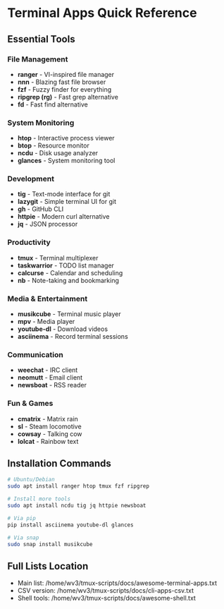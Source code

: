 # Terminal Apps Quick Reference

## Essential Tools

### File Management
- **ranger** - VI-inspired file manager
- **nnn** - Blazing fast file browser
- **fzf** - Fuzzy finder for everything
- **ripgrep (rg)** - Fast grep alternative
- **fd** - Fast find alternative

### System Monitoring
- **htop** - Interactive process viewer
- **btop** - Resource monitor
- **ncdu** - Disk usage analyzer
- **glances** - System monitoring tool

### Development
- **tig** - Text-mode interface for git
- **lazygit** - Simple terminal UI for git
- **gh** - GitHub CLI
- **httpie** - Modern curl alternative
- **jq** - JSON processor

### Productivity
- **tmux** - Terminal multiplexer
- **taskwarrior** - TODO list manager
- **calcurse** - Calendar and scheduling
- **nb** - Note-taking and bookmarking

### Media & Entertainment
- **musikcube** - Terminal music player
- **mpv** - Media player
- **youtube-dl** - Download videos
- **asciinema** - Record terminal sessions

### Communication
- **weechat** - IRC client
- **neomutt** - Email client
- **newsboat** - RSS reader

### Fun & Games
- **cmatrix** - Matrix rain
- **sl** - Steam locomotive
- **cowsay** - Talking cow
- **lolcat** - Rainbow text

## Installation Commands

```bash
# Ubuntu/Debian
sudo apt install ranger htop tmux fzf ripgrep

# Install more tools
sudo apt install ncdu tig jq httpie newsboat

# Via pip
pip install asciinema youtube-dl glances

# Via snap
sudo snap install musikcube
```

## Full Lists Location
- Main list: /home/wv3/tmux-scripts/docs/awesome-terminal-apps.txt
- CSV version: /home/wv3/tmux-scripts/docs/cli-apps-csv.txt
- Shell tools: /home/wv3/tmux-scripts/docs/awesome-shell.txt
